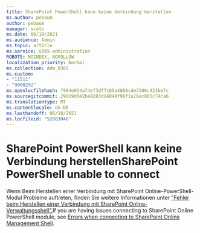 ```yaml
---
title: SharePoint PowerShell kann keine Verbindung herstellen
ms.author: pebaum
author: pebaum
manager: scotv
ms.date: 06/10/2021
ms.audience: Admin
ms.topic: article
ms.service: o365-administration
ROBOTS: NOINDEX, NOFOLLOW
localization_priority: Normal
ms.collection: Adm_O365
ms.custom:
- "11511"
- "9000292"
ms.openlocfilehash: f994e034a74ef3df7185a4886cde7386c423befc
ms.sourcegitcommit: 29019d042be8283d24048f96f1a16ec865c74ca6
ms.translationtype: MT
ms.contentlocale: de-DE
ms.lasthandoff: 06/10/2021
ms.locfileid: "52883046"
---
```

# <a name="sharepoint-powershell-unable-to-connect"></a><span data-ttu-id="373f7-102">SharePoint PowerShell kann keine Verbindung herstellen</span><span class="sxs-lookup"><span data-stu-id="373f7-102">SharePoint PowerShell unable to connect</span></span>

<span data-ttu-id="373f7-103">Wenn Beim Herstellen einer Verbindung mit SharePoint Online-PowerShell-Modul Probleme auftreten, finden Sie weitere Informationen unter ["Fehler beim Herstellen einer Verbindung mit SharePoint Online-Verwaltungsshell".](/sharepoint/troubleshoot/administration/errors-connecting-to-management-shell)</span><span class="sxs-lookup"><span data-stu-id="373f7-103">If you are having issues connecting to SharePoint Online PowerShell module, see [Errors when connecting to SharePoint Online Management Shell](/sharepoint/troubleshoot/administration/errors-connecting-to-management-shell).</span></span>